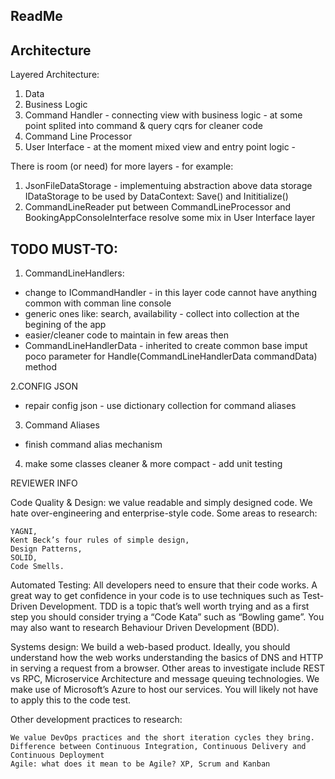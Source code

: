 ﻿ReadMe
------

Architecture
------------

Layered Architecture:
1. Data
2. Business Logic
3. Command Handler - connecting view with business logic - at some point splited into command & query cqrs for cleaner code
4. Command Line Processor
5. User Interface - at the moment mixed view and entry point logic - 

There is room (or need) for more layers - for example:
1. JsonFileDataStorage - implementuing abstraction above data storage IDataStorage to be used by DataContext: Save() and Inititialize()
2. CommandLineReader put between CommandLineProcessor and BookingAppConsoleInterface resolve some mix in User Interface layer

TODO MUST-TO:
-------------

1. CommandLineHandlers:
- change to ICommandHandler - in this layer code cannot have anything common with comman line console
- generic ones like: search, availability - collect into collection at the begining of the app
- easier/cleaner code to maintain in few areas then
- CommandLineHandlerData - inherited to create common base imput poco parameter for Handle(CommandLineHandlerData commandData) method

2.CONFIG JSON
- repair config json - use dictionary collection for command aliases

3. Command Aliases
- finish command alias mechanism

4. make some classes cleaner & more compact - add unit testing









REVIEWER INFO

Code Quality & Design: we value readable and simply designed code. We hate over-engineering and enterprise-style code. Some areas to research:

    YAGNI,
    Kent Beck’s four rules of simple design,
    Design Patterns,
    SOLID,
    Code Smells.

Automated Testing: 
All developers need to ensure that their code works. 
A great way to get confidence in your code is to use techniques such as Test-Driven Development. 
TDD is a topic that’s well worth trying and as a first step you should consider trying a “Code Kata” such as “Bowling game”. 
You may also want to research Behaviour Driven Development (BDD).

Systems design: 
We build a web-based product. Ideally, you should understand how the web works understanding the basics of DNS and HTTP in serving a request from a browser. 
Other areas to investigate include REST vs RPC, Microservice Architecture and message queuing technologies. We make use of Microsoft’s Azure to host our services. 
You will likely not have to apply this to the code test.

Other development practices to research:

    We value DevOps practices and the short iteration cycles they bring.
    Difference between Continuous Integration, Continuous Delivery and Continuous Deployment
    Agile: what does it mean to be Agile? XP, Scrum and Kanban